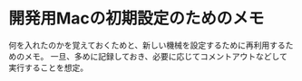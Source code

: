 # 開発用Macの初期設定のためのメモ
何を入れたのかを覚えておくためと、新しい機械を設定するために再利用するためのメモ。
一旦、多めに記録しておき、必要に応じてコメントアウトなどして実行することを想定。
